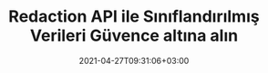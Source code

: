 ---
############################# Static ############################
layout: "product"
date: 2021-04-27T09:31:06+03:00
draft: false

product: "Redaction"
product_tag: "redaction"
platform: ".NET"
platform_tag: "net"

############################# Head ############################
head_title: "C# .NET Redaksiyon API | PDF Word Excel Resimlerden Özel Metni Gizle"
head_description: ".NET için belge redaksiyon API'si. PDF, Microsoft Word, Excel, sunumlar ve raster görüntülerdeki hassas içeriği redakte edin, gizleyin veya kaldırın."

############################# Header ############################
title: "Redaction API ile Sınıflandırılmış Verileri Güvence altına alın"
description: ".NET API kullanarak belgelerden, çalışma sayfalarından, sunumlardan, PDF ve raster görüntü dosyalarından hassas içerik ve meta verileri düzenleyin, gizleyin veya kaldırın."
button:
    enable: true

############################# SubMenu ############################
submenu:
    enable: true
    
    left:
        img_alt: "GroupDocs.Redaction for .NET"
        image: "https://www.groupdocs.cloud/templates/groupdocs/images/product-logos/groupdocs-redaction-net.png"
        product: "GroupDocs.Redaction"
        platform: ".NET"

    middle:
        button:
            # button loop
            - link: "#overview"
              text: "Genel Bakış"

            # button loop
            - link: "#features"
              text: "Özellikler"

            # button loop
            - link: "#support"
              text: "Destek"

            # button loop
            - link: "https://products.groupdocs.app/redaction"
              text: "Canlı Demo"

            # button loop
            - link: "https://purchase.groupdocs.com/pricing/redaction/net"
              text: "Fiyatlandırma"

    right:
        link_download: "https://downloads.groupdocs.com/redaction"
        link_learn: "https://docs.groupdocs.com/redaction/net/"
        link_buy: "https://purchase.groupdocs.com"

############################# Overview ############################
overview:
    enable: true
    content: |
      GroupDocs.Redaction for .NET, Microsoft Word, Excel, PowerPoint ve PDF gibi çeşitli dosya biçimlerinden hassas ve sınıflandırılmış verileri silmenize yardımcı olan bir API kitaplığıdır. Redaction API'mizin tek formattan bağımsız arayüzü, metin redaksiyonu, meta veri redaksiyonu, ek açıklama redaksiyonu ve tablo şeklindeki belge redaksiyonu gibi çeşitli türlerde redaksiyonu destekler. GroupDocs.Redaction for .NET API ayrıca parola korumalı dosyaları yeniden düzenlemenizi sağlar. Belgeyi orijinal biçiminde kaydetmenize ve orijinal sayfaların raster görüntüleriyle sterilize edilmiş bir PDF belge oluşturmanıza izin verilir.
    tabs:
      enable: true
      
      ## TAB ONE ##
      tab_one:
        description: |
          .NET için GroupDocs.Redaction 'ye genel bir bakış aşağıdadır:
      
        right:
          enable: true
          icon: "fab fa-html5"
          title: "Genel Bakış"
          content: |
            * Redact Metni
            * Meta Verileri Redakt
            * Redact Ek Açıklama
            * Redact Tablo Belgesi
            * Korumalı Dosyaları Redakt
            * Özelleştirme
      
      ## TAB TWO ##
      tab_two:
        description: |
          .NET için GroupDocs.Redaction aşağıdaki [belge dosyası formatlarını] destekler (https://docs.groupdocs.com/redaction//supported-document-formats/net):

        right:
          enable: true
          table:
            # table loop
            - title: "Metni Redakt Et, Meta Veriler ve Yorumlar"
              content: |
                * **Word**: DOC, DOCX, DOT, ODT, DOTX, DOCM, DOTM, RTF
                * **Excel**: XLS, XLSX, XLT, XLTX, XLSM, XLTM, CSV
                * **PowerPoint**: PPT, PPTX, PPS, PPSX, POTX, PPTM, PPSM, POTM
                * **Sabit Düzen**: PDF
                * **Raster Görüntüler**: JPG, BMP, PNG, GIF, TIFF

      ## TAB THREE ##
      tab_three:
        description: |
          GroupDocs.Redaction for .NET aşağıdaki İşletim Sistemlerini, Çerçeveler ve Paket Yöneticilerini destekler:
        
        left:
          enable: true
          table:
            # table loop
            - icon: "fab fa-windows"
              title: "İşletim Sistemleri"
              content: |
                * Windows Desktop
                * Windows Server
                * Windows Azure
                * Linux

            # table loop
            - icon: "fas fa-code"
              title: "Desteklenen Çerçeveler"
              content: |
                * .NET Framework 2.0 veya üstü
                * .NET Standard 2.0
                * .NET Core 2.0

        right:
          enable: true
          table:
            # table loop
            - icon: "fas fa-box"
              title: "Paket Yöneticisi"
              content: |
                * NuGet

            # table loop
            - icon: "fas fa-tools"
              title: "Geliştirme Ortamları"
              content: |
                * Microsoft Visual Studio
                * Xamarin.Android
                * Xamarin.IOS
                * Xamarin.Mac
                * MonoDevelop

############################# Features ############################
features:
    enable: true
    title: "GroupDocs.Redaction for .NET Özellikler"

    feature:
      # feature loop
      - icon: "fas fa-copy"
        content: "Tam kelime öbeği redaksiyonu için büyük/küçük harfe duyarlı arama yapın"

      # feature loop
      - icon: "fas fa-eye"
        content: "Dize değiştirme yerine düzeltilmiş metni gizlemek için renk kutusunu kullanın"

      # feature loop
      - icon: "fas fa-bolt"
        content: "Normal ifade aramasını kullanarak herhangi bir metni bulun ve düzenleyin"
      
      # feature loop
      - icon: "fas fa-file-powerpoint"
        content: "Belgenin sınıflandırılmış meta veri bilgilerinin tümünü veya herhangi bir kombinasyonunu filtreleyin"

      # feature loop
      - icon: "fas fa-code"
        content: "Belirli bir belgenin tüm meta veri bilgilerini hızla silin"

      # feature loop
      - icon: "fas fa-cloud"
        content: "Excel içindeki belirli bir çalışma sayfasına ve/veya sütuna redaksiyonun kapsamını ayarlayın"

      # feature loop
      - icon: "fas fa-remove-format"
        content: "Belgedeki tüm veya belirli yorumları ve diğer ek açıklamaları kaldırın"

      # feature loop
      - icon: "fas fa-comment-slash"
        content: "Ek açıklama metninden hassas verileri arayın ve kaldırın"

      # feature loop
      - icon: "fas fa-location-arrow"
        content: "Kendi formatlarınız ve redaksiyonlarınızla çalışabilme"

      # feature loop
      - icon: "fas fa-border-all"
        content: "Raster görüntü formatları ve görüntü bölgesi redaksiyonları için destek"

      # feature loop
      - icon: "fas fa-wrench"
        content: "XML dosyasında bir dizi redaksiyon kuralı (ilke) belirtin"

      # feature loop
      - icon: "fas fa-columns"
        content: "PDF 'e Dönüştürme sırasında Sayfa Aralığını ve PDF Uyumluluk Düzeyini Belirtin"

      # feature loop
      - icon: "fas fa-file-word"
        content: "Resim Dosyalarından EXIF Meta Verileri Düzenleme veya Silme"

      # feature loop
      - icon: "fas fa-envelope"
        content: "PDF, Word ve Sunum Belgelerinin içindeki Gömülü Görüntüleri Redakt Etme"

      # feature loop
      - icon: "fas fa-print"
        content: "Redaksiyon İlkesini XML Dosyası Olarak Kaydetme"

    more_feature:
      # more_feature_loop
      - title: "Sınıflandırılmış Verilerinizi Kolaylıkla Redakte Edin & Kontrol"
        content: |
          GroupDocs.Redaction for .NET API, önemli sınıflandırılmış bilgilerinizi desteklenen belgeden nasıl gizlemek veya silmek istediğinizi tam olarak kontrol etmenizi sağlar. Redaction API'mizi kullanmak oldukça basit ve basittir.  

          Aşağıdaki örnekte, desteklenen bir belgeyi yükleyip, C# kullanarak “2 basamak, boşluk veya hiçbir şey, 2 basamak, yine boşluk ve 6 basamak” (12 34 567890 gibi) ile eşleşen herhangi bir metni çıkarıyoruz. Bu yapıldıktan sonra, ek bir “Redacted” son ekiyle yeniden adlandırarak belgeyi orijinal biçiminde kaydeder:

          ```cs
          // Redactor sınıfının bir örneğini oluşturma
          using (Redactor redactor = new Redactor("sample.docx"))
          {
            // Redaksiyon uygula
            redactor.Apply(new RegexRedaction("\\d{2}\\s*\\d{2}[^\\d]*\\d{6}", new ReplacementOptions(System.Drawing.Color.Blue)));
            redactor.Save();
          }
          ```

############################# Support ############################
support:
    enable: true

############################# Solutions ############################
solutions:
    enable: true
    title: "GroupDocs.Redaction diğer popüler geliştirme ortamları için belge görüntüleme API'leri sunar"

    solution:
        # solution loop
        - img_alt: "GroupDocs.Redaction for .NET"
          image: "/border/groupdocs-redaction-net.svg"
          product: "GroupDocs.Redaction"
          platform: ".NET"
          link: "/redaction/net/"

        # solution loop
        - img_alt: "GroupDocs.Redaction for Java"
          image: "/border/groupdocs-redaction-java.svg"
          product: "GroupDocs.Redaction"
          platform: "Java"
          link: "/redaction/java/"

############################# Back to top ###############################
back_to_top:
  enable: true
---